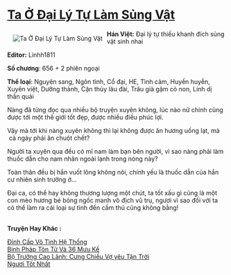 <a href="https://utruyen.com/truyen/ta-o-dai-ly-tu-lam-sung-vat/19237/" title="Ta Ở Đại Lý Tự Làm Sủng Vật"><h1>Ta Ở Đại Lý Tự Làm Sủng Vật</h1></a><div style="display:table"><img align="right" style="float: left; padding: 10px;" src="https://utruyen.com/images/story/200x260/ta-o-dai-ly-tu-lam-sung-vat.jpg" alt="Ta Ở Đại Lý Tự Làm Sủng Vật"><b>Hán Việt:</b> Đại lý tự thiếu khanh đích sủng vật sinh nhai<p></p><b>Editor:</b> Linhh1811<p></p><b>Số chương</b>: 656 + 2 phiên ngoại<p></p><b>Thể loại</b>: Nguyên sang, Ngôn tình, Cổ đại, HE, Tình cảm, Huyền huyễn, Xuyên việt, Dưỡng thành, Cận thủy lâu đài, Trâu già gặm cỏ non, Linh dị thần quái<p></p>Nàng đã từng đọc qua nhiều bộ truyện xuyên không, lúc nào nữ chính cũng được tới một thế giới tốt đẹp, được nhiều điều phúc lợi.<p></p>Vậy mà tới khi nàng xuyên không thì lại không được ăn hương uống lạt, mà  cả ngày phải ăn chuột chết?<p></p>Người ta xuyên qua đều có mĩ nam làm bạn bên người, vì sao nàng phải làm thuốc dẫn cho nam nhân ngoài lạnh trong nóng này?<p></p>Toàn thân đều bị hắn vuốt lông không nói, chính yếu là thuốc dẫn của hắn cư nhiên sinh trưởng ở...<p></p>Đại ca, có thể hay không thương lượng một chút, ta tốt xấu gì cũng là một con mèo hương bé bỏng ngốc manh vô địch vũ trụ, ngươi vì sao đối với ta có thể làm ra cái loại sự tình đến cầm thú cũng không bằng!</div><p><br><b>Truyện Hay Khác :</b></p><a href="https://utruyen.com/truyen/dinh-cap-vo-tinh-he-thong/19234/" alt="Đỉnh Cấp Vô Tình Hệ Thống">Đỉnh Cấp Vô Tình Hệ Thống</a><br/><a href="https://github.com/quanluxury/ngontinhhot/tree/master/truyenhay/20465/" alt="Binh Pháp Tôn Tử Và 36 Mưu Kế">Binh Pháp Tôn Tử Và 36 Mưu Kế</a><br/><a href="https://github.com/quanluxury/ngontinhhot/tree/master/truyenhay/19070/" alt="Bộ Trưởng Cao Lãnh: Cưng Chiều Vợ yêu Tận Trời">Bộ Trưởng Cao Lãnh: Cưng Chiều Vợ yêu Tận Trời</a><br/><a href="https://github.com/quanluxury/ngontinhhot/tree/master/truyenhay/19281/" alt="Ngươi Tốt Nhất">Ngươi Tốt Nhất</a><br/>